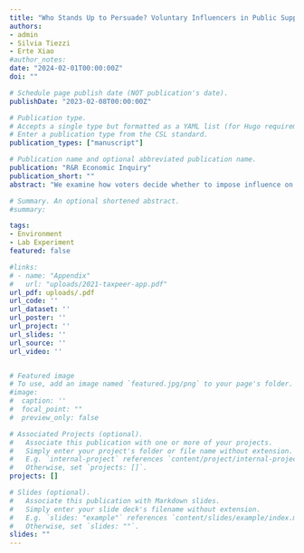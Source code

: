 ```yaml
---
title: "Who Stands Up to Persuade? Voluntary Influencers in Public Support for Pigouvian Taxation"
authors:
- admin
- Silvia Tiezzi
- Erte Xiao
#author_notes:
date: "2024-02-01T00:00:00Z"
doi: ""

# Schedule page publish date (NOT publication's date).
publishDate: "2023-02-08T00:00:00Z"

# Publication type.
# Accepts a single type but formatted as a YAML list (for Hugo requirements).
# Enter a publication type from the CSL standard.
publication_types: ["manuscript"]

# Publication name and optional abbreviated publication name.
publication: "R&R Economic Inquiry"
publication_short: ""
abstract: "We examine how voters decide whether to impose influence on others’ attitudes towards policies in the context of Pigouvian taxation. Data from a controlled laboratory experiment show that people in general are reluctant to stand up to persuade others. Among those who are willing, both tax supporters and objectors are equally likely to volunteer and are equally persuasive. As a result, the overall negative attitude against Pigouvian taxes remains. Interestingly, more polarized views rather than information advantage increase the probability to stand up as first voters, irrespective of what those views are. These findings offer an explanation and suggestions to address the continuing low public support for social-welfare-enhancing tax policies."

# Summary. An optional shortened abstract.
#summary:

tags:
- Environment
- Lab Experiment
featured: false

#links:
# - name: "Appendix"
#   url: "uploads/2021-taxpeer-app.pdf"
url_pdf: uploads/.pdf
url_code: ''
url_dataset: ''
url_poster: ''
url_project: ''
url_slides: ''
url_source: ''
url_video: ''


# Featured image
# To use, add an image named `featured.jpg/png` to your page's folder.
#image:
#  caption: ''
#  focal_point: ""
#  preview_only: false

# Associated Projects (optional).
#   Associate this publication with one or more of your projects.
#   Simply enter your project's folder or file name without extension.
#   E.g. `internal-project` references `content/project/internal-project/index.md`.
#   Otherwise, set `projects: []`.
projects: []

# Slides (optional).
#   Associate this publication with Markdown slides.
#   Simply enter your slide deck's filename without extension.
#   E.g. `slides: "example"` references `content/slides/example/index.md`.
#   Otherwise, set `slides: ""`.
slides: ""
---
```

